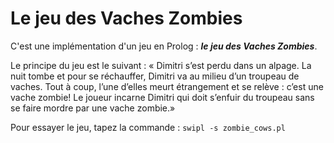 # Le jeu des Vaches Zombies

C'est une implémentation d'un jeu en Prolog : ***le jeu des Vaches Zombies***. 

Le principe du jeu est le suivant : « Dimitri s’est perdu dans un alpage. La nuit tombe et pour se réchauffer, Dimitri va au milieu d’un troupeau de vaches. Tout à coup, l’une d’elles meurt étrangement et se relève : c’est une vache zombie! Le joueur incarne Dimitri qui doit s’enfuir du troupeau sans se faire mordre par une vache zombie.»

Pour essayer le jeu, tapez la commande :
`swipl -s zombie_cows.pl`
